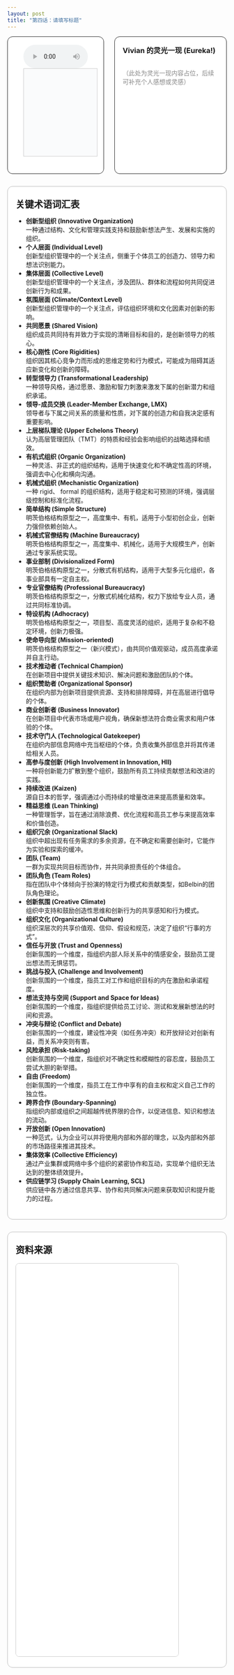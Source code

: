 ```yaml
---
layout: post
title: "第四话：请填写标题"
---
```


<!-- 上方：音频+字幕 | Vivian 的灵光一现 -->
<div style="display: flex; gap: 24px; margin-bottom: 2em; align-items: stretch; max-height: 340px; min-height: 240px;max-width: 1000 px">
  <!-- 左上：音频+字幕 -->
  <div style="flex: 2 1 0; display: flex; flex-direction: column; justify-content: flex-start;border: 1px solid #222; border-radius: 12px; padding: 18px 36px; background: #fff;">
    <audio id="audio-ep4" controls style="width: 100%; max-width: 700px;">
      <source src="/class/assets/podcasts/innovation_ep4.wav" type="audio/wav">
      您的浏览器不支持 audio 元素。
    </audio>
    <div id="lrc-container-ep4" style="width: 100%; max-width: 700px; max-height: 240px; min-height: 180px; overflow-y: auto; border: 1px solid #ccc; padding: 10px; background: #fafbfc; margin-bottom: 1.5em;">
      <ul id="lrc-list-ep4" style="margin:0; padding:0;"></ul>
    </div>
  </div>
  <!-- 右上：Vivian 的灵光一现 -->
  <div style="flex: 1 1 0; border: 1.5px solid #222; border-radius: 12px; padding: 18px; background: #fff; min-width: 220px; display: flex; flex-direction: column;">
    <h3 style="margin-top:0;">Vivian 的灵光一现 (Eureka!)</h3>
    <div style="flex:1; height: 100%; overflow-y: auto; min-height: 120px; color: #888;">
      <p>（此处为灵光一现内容占位，后续可补充个人感想或灵感）</p>
    </div>
  </div>
</div>

<!-- 下方：关键术语词汇表 | 资料来源 -->
<div style="margin-bottom:2em; border:1.5px solid #bbb; border-radius:12px; background:#fff; padding:24px 18px; max-width:1000px;">
  <h2 style="margin: 0;">关键术语词汇表</h2>
  <ul class="term-list">
    <li><strong>创新型组织 (Innovative Organization)</strong><br>一种通过结构、文化和管理实践支持和鼓励新想法产生、发展和实施的组织。</li>
    <li><strong>个人层面 (Individual Level)</strong><br>创新型组织管理中的一个关注点，侧重于个体员工的创造力、领导力和想法识别能力。</li>
    <li><strong>集体层面 (Collective Level)</strong><br>创新型组织管理中的一个关注点，涉及团队、群体和流程如何共同促进创新行为和成果。</li>
    <li><strong>氛围层面 (Climate/Context Level)</strong><br>创新型组织管理中的一个关注点，评估组织环境和文化因素对创新的影响。</li>
    <li><strong>共同愿景 (Shared Vision)</strong><br>组织成员共同持有并致力于实现的清晰目标和目的，是创新领导力的核心。</li>
    <li><strong>核心刚性 (Core Rigidities)</strong><br>组织因其核心竞争力而形成的思维定势和行为模式，可能成为阻碍其适应新变化和创新的障碍。</li>
    <li><strong>转型领导力 (Transformational Leadership)</strong><br>一种领导风格，通过愿景、激励和智力刺激来激发下属的创新潜力和组织承诺。</li>
    <li><strong>领导-成员交换 (Leader-Member Exchange, LMX)</strong><br>领导者与下属之间关系的质量和性质，对下属的创造力和自我决定感有重要影响。</li>
    <li><strong>上层梯队理论 (Upper Echelons Theory)</strong><br>认为高层管理团队（TMT）的特质和经验会影响组织的战略选择和绩效。</li>
    <li><strong>有机式组织 (Organic Organization)</strong><br>一种灵活、非正式的组织结构，适用于快速变化和不确定性高的环境，强调去中心化和横向沟通。</li>
    <li><strong>机械式组织 (Mechanistic Organization)</strong><br>一种 rigid、 formal 的组织结构，适用于稳定和可预测的环境，强调层级控制和标准化流程。</li>
    <li><strong>简单结构 (Simple Structure)</strong><br>明茨伯格结构原型之一，高度集中、有机，适用于小型初创企业，创新力强但依赖创始人。</li>
    <li><strong>机械式官僚结构 (Machine Bureaucracy)</strong><br>明茨伯格结构原型之一，高度集中、机械化，适用于大规模生产，创新通过专家系统实现。</li>
    <li><strong>事业部制 (Divisionalized Form)</strong><br>明茨伯格结构原型之一，分散式有机结构，适用于大型多元化组织，各事业部具有一定自主权。</li>
    <li><strong>专业官僚结构 (Professional Bureaucracy)</strong><br>明茨伯格结构原型之一，分散式机械化结构，权力下放给专业人员，通过共同标准协调。</li>
    <li><strong>特设机构 (Adhocracy)</strong><br>明茨伯格结构原型之一，项目型、高度灵活的组织，适用于复杂和不稳定环境，创新力极强。</li>
    <li><strong>使命导向型 (Mission-oriented)</strong><br>明茨伯格结构原型之一（新兴模式），由共同价值观驱动，成员高度承诺并自主行动。</li>
    <li><strong>技术推动者 (Technical Champion)</strong><br>在创新项目中提供关键技术知识、解决问题和激励团队的个体。</li>
    <li><strong>组织赞助者 (Organizational Sponsor)</strong><br>在组织内部为创新项目提供资源、支持和排除障碍，并在高层进行倡导的个体。</li>
    <li><strong>商业创新者 (Business Innovator)</strong><br>在创新项目中代表市场或用户视角，确保新想法符合商业需求和用户体验的个体。</li>
    <li><strong>技术守门人 (Technological Gatekeeper)</strong><br>在组织内部信息网络中充当枢纽的个体，负责收集外部信息并将其传递给相关人员。</li>
    <li><strong>高参与度创新 (High Involvement in Innovation, HII)</strong><br>一种将创新能力扩散到整个组织，鼓励所有员工持续贡献想法和改进的实践。</li>
    <li><strong>持续改进 (Kaizen)</strong><br>源自日本的哲学，强调通过小而持续的增量改进来提高质量和效率。</li>
    <li><strong>精益思维 (Lean Thinking)</strong><br>一种管理哲学，旨在通过消除浪费、优化流程和高员工参与来提高效率和价值创造。</li>
    <li><strong>组织冗余 (Organizational Slack)</strong><br>组织中超出现有任务需求的多余资源，在不确定和需要创新时，它能作为实验和探索的缓冲。</li>
    <li><strong>团队 (Team)</strong><br>一群为实现共同目标而协作，并共同承担责任的个体组合。</li>
    <li><strong>团队角色 (Team Roles)</strong><br>指在团队中个体倾向于扮演的特定行为模式和贡献类型，如Belbin的团队角色理论。</li>
    <li><strong>创新氛围 (Creative Climate)</strong><br>组织中支持和鼓励创造性思维和创新行为的共享感知和行为模式。</li>
    <li><strong>组织文化 (Organizational Culture)</strong><br>组织深层次的共享价值观、信仰、假设和规范，决定了组织“行事的方式”。</li>
    <li><strong>信任与开放 (Trust and Openness)</strong><br>创新氛围的一个维度，指组织内部人际关系中的情感安全，鼓励员工提出想法而无惧惩罚。</li>
    <li><strong>挑战与投入 (Challenge and Involvement)</strong><br>创新氛围的一个维度，指员工对工作和组织目标的内在激励和承诺程度。</li>
    <li><strong>想法支持与空间 (Support and Space for Ideas)</strong><br>创新氛围的一个维度，指组织提供给员工讨论、测试和发展新想法的时间和资源。</li>
    <li><strong>冲突与辩论 (Conflict and Debate)</strong><br>创新氛围的一个维度，建设性冲突（如任务冲突）和开放辩论对创新有益，而关系冲突则有害。</li>
    <li><strong>风险承担 (Risk-taking)</strong><br>创新氛围的一个维度，指组织对不确定性和模糊性的容忍度，鼓励员工尝试大胆的新举措。</li>
    <li><strong>自由 (Freedom)</strong><br>创新氛围的一个维度，指员工在工作中享有的自主权和定义自己工作的独立性。</li>
    <li><strong>跨界合作 (Boundary-Spanning)</strong><br>指组织内部或组织之间超越传统界限的合作，以促进信息、知识和想法的流动。</li>
    <li><strong>开放创新 (Open Innovation)</strong><br>一种范式，认为企业可以并将使用内部和外部的理念，以及内部和外部的市场路径来推进其技术。</li>
    <li><strong>集体效率 (Collective Efficiency)</strong><br>通过产业集群或网络中多个组织的紧密协作和互动，实现单个组织无法达到的整体绩效提升。</li>
    <li><strong>供应链学习 (Supply Chain Learning, SCL)</strong><br>供应链中各方通过信息共享、协作和共同解决问题来获取知识和提升能力的过程。</li>
  </ul>
</div>

<!-- 资料来源模块 -->
<div style="margin-bottom: 2em; border: 1.5px solid #bbb; border-radius: 12px; background: #fff; padding: 24px 18px; max-width: 1000px; max-height: 1100px;">
    <h2 style="margin-top: 0;">资料来源</h2>
    <iframe src="/class/assets/podcasts/Chapter 4.pdf" width="80%" height="900px" style="border:1px solid #ccc; border-radius:8px;"></iframe>
</div>
</div>

<!--字幕同步部分的脚本-->

<script>
async function fetchLRC(url) {
  const res = await fetch(url);
  return await res.text();
}
function parseLRC(lrc) {
  const lines = lrc.split('\n');
  const result = [];
  const timeExp = /^(\d{2}):(\d{2})\s+/;
  for (let line of lines) {
    const match = timeExp.exec(line);
    if (match) {
      const min = parseInt(match[1]);
      const sec = parseInt(match[2]);
      const time = min * 60 + sec;
      const text = line.replace(timeExp, '').trim();
      result.push({ time, text });
    }
  }
  return result;
}
function renderLRC(lrcArr) {
  const ul = document.getElementById('lrc-list-ep4');
  ul.innerHTML = '';
  lrcArr.forEach((item, idx) => {
    const li = document.createElement('li');
    li.textContent = item.text;
    li.setAttribute('data-idx', idx);
    li.style.listStyle = 'none';
    ul.appendChild(li);
  });
}
function syncLRC(audio, lrcArr) {
  const ul = document.getElementById('lrc-list-ep4');
  audio.addEventListener('timeupdate', () => {
    const currentTime = audio.currentTime;
    let idx = 0;
    for (let i = 0; i < lrcArr.length; i++) {
      if (currentTime >= lrcArr[i].time) idx = i;
      else break;
    }
    ul.querySelectorAll('li').forEach(li => li.classList.remove('active'));
    const activeLi = ul.querySelector(`li[data-idx=\"${idx}\"]`);
    if (activeLi) {
      activeLi.classList.add('active');
      activeLi.scrollIntoView({ behavior: 'smooth', block: 'center' });
    }
  });
}
(async function() {
  const lrcText = await fetchLRC('/class/assets/podcasts/innovation_ep4.txt');
  const lrcArr = parseLRC(lrcText);
  renderLRC(lrcArr);
  const audio = document.getElementById('audio-ep4');
  syncLRC(audio, lrcArr);
})();
</script>
<style>
#lrc-list-ep4 li.active {
  color: #fff;
  background: #0078d7;
  font-weight: bold;
}
#lrc-list-ep4 li {
  padding: 2px 0;
  transition: background 0.2s;
  font-size: 1.08em;
  line-height: 1.7;
}
</style>
